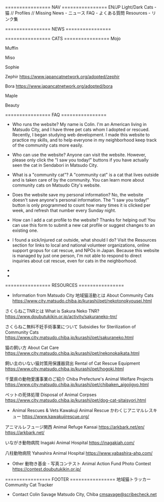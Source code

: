 ================ NAV ================
EN/JP
Light/Dark
Cats - 猫
// Profiles
// Missing
News - ニュース
FAQ - よくある質問
Resources - リンク集


================ NEWS ================


================ CATS ================
Mojo

Muffin

Miso

Sophie

Zephir
https://www.japancatnetwork.org/adopted/zephir

Bora
https://www.japancatnetwork.org/adopted/bora

Maple

Beauty

================ FAQ ================
* Who runs the website?
My name is Colin. I'm an American living in Matsudo City, and I have three pet cats whom I adopted or rescued. 
Recently, I began studying web development. I made this website to practice my skills, and to help everyone in my neighborhood keep track of the community cats more easily. 

* Who can use the website?
Anyone can visit the website. However, please only click the "I saw you today!" buttons if you have actually seen the cat in Sendabori in Matsudo City.

* What is a "community cat"?
A "community cat" is a cat that lives outside and is taken care of by the community. You can learn more about community cats on Matsudo City's website. 

* Does the website save my personal information?
No, the website doesn't save anyone's personal information.
The "I saw you today!" button is only programmed to count how many times it is clicked per week, and refresh that number every Sunday night.

* How can I add a cat profile to the website?
Thanks for helping out!
You can use this form to submit a new cat profile or suggest changes to an existing one. 

* I found a sick/injured cat outside, what should I do?
Visit the Resources section for links to local and national volunteer organizations, online support gropus for cat rescue, and NPOs in Japan.
Because this website is managed by just one person, I'm not able to respond to direct inquiries about cat rescue, even for cats in the neighborhood. 

* 

* 

================ RESOURCES ================
* Information from Matsudo City
地域猫活動とは About Community Cats
https://www.city.matsudo.chiba.jp/kurashi/pet/nekotonokyousei.html

さくらねこTNRとは What is Sakura Neko TNR?
https://www.doubutukikin.or.jp/activity/sakuraneko-tnr/

さくらねこ無料不妊手術事業について Subsidies for Sterilization of Community Cats
https://www.city.matsudo.chiba.jp/kurashi/pet/sakuraneko.html

猫の飼い方 About Cat Care
https://www.city.matsudo.chiba.jp/kurashi/pet/nekonokaikata.html

飼い主のいない猫対策用保護器貸出 Rental of Cat Rescue Equipment
https://www.city.matsudo.chiba.jp/kurashi/pet/hogoki.html

千葉県の動物愛護事業のご紹介 Chiba Prefecture's Animal Welfare Projects
https://www.city.matsudo.chiba.jp/kurashi/pet/chibaken_aigojigyo.html

ペットの死体処理 Disposal of Animal Corpses
https://www.city.matsudo.chiba.jp/kurashi/pet/dog-cat-sitaisyori.html

* Animal Rescues & Vets
Kawakuji Animal Rescue かわくじアニマルレスキュー
https://www.kawakujirescue.org/

アニマルレフュージ関西 Animal Refuge Kansai
https://arkbark.net/en/
https://arkbark.net/

いながき動物病院 Inagaki Animal Hospital
https://inagakiah.com/

八柱動物病院 Yahashira Animal Hospital
https://www.yabashira-ahp.com/



* Other
動物き基金 - 写真コンテスト Animal Action Fund Photo Contest
https://contest.doubutukikin.or.jp/

================ FOOTER ================
地域猫トラッカー
Community Cat Tracker

* Contact
Colin Savage
Matsudo City, Chiba
cmsavage@scribecheck.net

